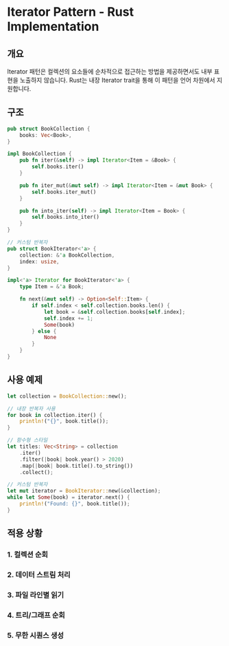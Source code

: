# Iterator Pattern - Rust Implementation

## 개요

Iterator 패턴은 컬렉션의 요소들에 순차적으로 접근하는 방법을 제공하면서도 내부 표현을 노출하지 않습니다. Rust는 내장 Iterator trait을 통해 이 패턴을 언어 차원에서 지원합니다.

## 구조

```rust
pub struct BookCollection {
    books: Vec<Book>,
}

impl BookCollection {
    pub fn iter(&self) -> impl Iterator<Item = &Book> {
        self.books.iter()
    }

    pub fn iter_mut(&mut self) -> impl Iterator<Item = &mut Book> {
        self.books.iter_mut()
    }

    pub fn into_iter(self) -> impl Iterator<Item = Book> {
        self.books.into_iter()
    }
}

// 커스텀 반복자
pub struct BookIterator<'a> {
    collection: &'a BookCollection,
    index: usize,
}

impl<'a> Iterator for BookIterator<'a> {
    type Item = &'a Book;

    fn next(&mut self) -> Option<Self::Item> {
        if self.index < self.collection.books.len() {
            let book = &self.collection.books[self.index];
            self.index += 1;
            Some(book)
        } else {
            None
        }
    }
}
```

## 사용 예제

```rust
let collection = BookCollection::new();

// 내장 반복자 사용
for book in collection.iter() {
    println!("{}", book.title());
}

// 함수형 스타일
let titles: Vec<String> = collection
    .iter()
    .filter(|book| book.year() > 2020)
    .map(|book| book.title().to_string())
    .collect();

// 커스텀 반복자
let mut iterator = BookIterator::new(&collection);
while let Some(book) = iterator.next() {
    println!("Found: {}", book.title());
}
```

## 적용 상황

### 1. 컬렉션 순회
### 2. 데이터 스트림 처리
### 3. 파일 라인별 읽기
### 4. 트리/그래프 순회
### 5. 무한 시퀀스 생성